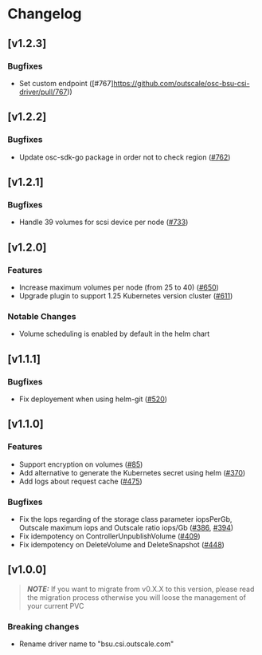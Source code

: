 # Changelog

## [v1.2.3]
### Bugfixes
* Set custom endpoint ([#767]https://github.com/outscale/osc-bsu-csi-driver/pull/767))

## [v1.2.2]
### Bugfixes
* Update osc-sdk-go package in order not to check region ([#762](https://github.com/outscale/osc-bsu-csi-driver/pull/762))

## [v1.2.1]
### Bugfixes
* Handle 39 volumes for scsi device per node ([#733](https://github.com/outscale/osc-bsu-csi-driver/issues/733))

## [v1.2.0]
### Features
* Increase maximum volumes per node (from 25 to 40) ([#650](https://github.com/outscale/osc-bsu-csi-driver/pull/650))
* Upgrade plugin to support 1.25 Kubernetes version cluster ([#611](https://github.com/outscale/osc-bsu-csi-driver/pull/611))
### Notable Changes
* Volume scheduling is enabled by default in the helm chart
## [v1.1.1]
### Bugfixes
* Fix deployement when using helm-git ([#520](https://github.com/outscale-dev/osc-bsu-csi-driver/issues/520))
## [v1.1.0]
### Features
* Support encryption on volumes ([#85](https://github.com/outscale-dev/osc-bsu-csi-driver/issues/85))
* Add alternative to generate the Kubernetes secret using helm ([#370](https://github.com/outscale-dev/osc-bsu-csi-driver/pull/371))
* Add logs about request cache ([#475](https://github.com/outscale-dev/osc-bsu-csi-driver/pull/475))
### Bugfixes
* Fix the Iops regarding of the storage class parameter iopsPerGb, Outscale maximum iops and Outscale ratio iops/Gb ([#386](https://github.com/outscale-dev/osc-bsu-csi-driver/issues/386), [#394](https://github.com/outscale-dev/osc-bsu-csi-driver/issues/386))
* Fix idempotency on ControllerUnpublishVolume ([#409](https://github.com/outscale-dev/osc-bsu-csi-driver/issues/409))
* Fix idempotency on DeleteVolume and DeleteSnapshot ([#448](https://github.com/outscale-dev/osc-bsu-csi-driver/issues/448))
## [v1.0.0]
> **_NOTE:_** If you want to migrate from v0.X.X to this version, please read the migration process otherwise you will loose the management of your current PVC
### Breaking changes
* Rename driver name to "bsu.csi.outscale.com"
